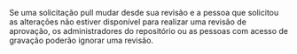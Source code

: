Se uma solicitação pull mudar desde sua revisão e a pessoa que solicitou as alterações não estiver disponível para realizar uma revisão de aprovação, os administradores do repositório ou as pessoas com acesso de gravação poderão ignorar uma revisão.
